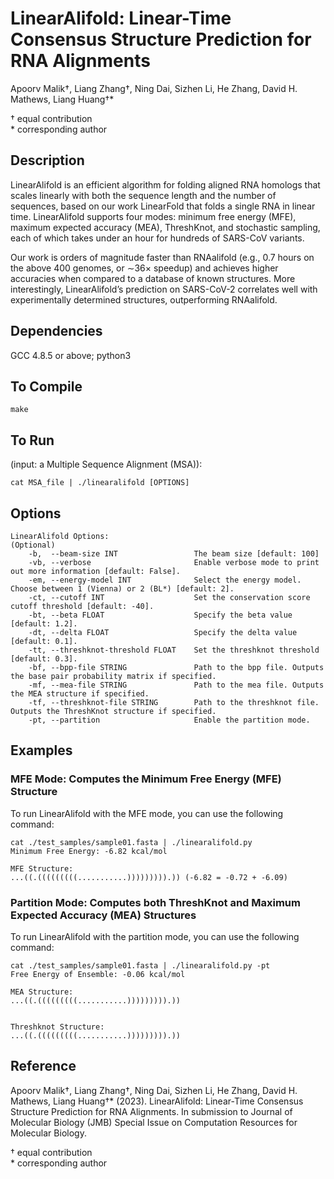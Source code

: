 # LinearAlifold: Linear-Time Consensus Structure Prediction for RNA Alignments

Apoorv Malik†, Liang Zhang†, Ning Dai, Sizhen Li, He Zhang, David H. Mathews, Liang Huang†*  

† equal contribution  
\* corresponding author

## Description

LinearAlifold is an efficient algorithm for folding aligned RNA homologs that scales linearly with both the sequence length and the number of sequences, based on our work LinearFold that folds a single RNA in linear time. LinearAlifold supports four modes: minimum free energy (MFE), maximum expected accuracy (MEA), ThreshKnot, and stochastic sampling, each of which takes under an hour for hundreds of SARS-CoV variants.

Our work is orders of magnitude faster than RNAalifold (e.g., 0.7 hours on the above 400 genomes, or ∼36× speedup) and achieves higher accuracies when compared to a database of known structures. More interestingly, LinearAlifold’s prediction on SARS-CoV-2 correlates well with experimentally determined structures, outperforming RNAalifold.

## Dependencies
GCC 4.8.5 or above; 
python3

## To Compile
```
make
```

## To Run
(input: a Multiple Sequence Alignment (MSA)):
```
cat MSA_file | ./linearalifold [OPTIONS]
```

## Options   
    LinearAlifold Options:
    (Optional)
        -b,  --beam-size INT                 The beam size [default: 100]
        -vb, --verbose                       Enable verbose mode to print out more information [default: False].
        -em, --energy-model INT              Select the energy model. Choose between 1 (Vienna) or 2 (BL*) [default: 2].
        -ct, --cutoff INT                    Set the conservation score cutoff threshold [default: -40].
        -bt, --beta FLOAT                    Specify the beta value [default: 1.2].
        -dt, --delta FLOAT                   Specify the delta value [default: 0.1].
        -tt, --threshknot-threshold FLOAT    Set the threshknot threshold [default: 0.3].
        -bf, --bpp-file STRING               Path to the bpp file. Outputs the base pair probability matrix if specified.
        -mf, --mea-file STRING               Path to the mea file. Outputs the MEA structure if specified.
        -tf, --threshknot-file STRING        Path to the threshknot file. Outputs the ThreshKnot structure if specified.
        -pt, --partition                     Enable the partition mode.

## Examples

### MFE Mode: Computes the Minimum Free Energy (MFE) Structure
To run LinearAlifold with the MFE mode, you can use the following command:
```
cat ./test_samples/sample01.fasta | ./linearalifold.py 
Minimum Free Energy: -6.82 kcal/mol

MFE Structure: 
...((.(((((((((...........))))))))).)) (-6.82 = -0.72 + -6.09)
```

### Partition Mode: Computes both ThreshKnot and Maximum Expected Accuracy (MEA) Structures
To run LinearAlifold with the partition mode, you can use the following command:
```
cat ./test_samples/sample01.fasta | ./linearalifold.py -pt
Free Energy of Ensemble: -0.06 kcal/mol

MEA Structure:
...((.(((((((((...........))))))))).))


Threshknot Structure:
...((.(((((((((...........))))))))).))
```

## Reference
Apoorv Malik†, Liang Zhang†, Ning Dai, Sizhen Li, He Zhang, David H. Mathews, Liang Huang†* (2023). LinearAlifold: Linear-Time Consensus Structure Prediction for RNA Alignments. In submission to Journal of Molecular Biology (JMB) Special Issue on Computation Resources for Molecular Biology.

† equal contribution  
\* corresponding author  